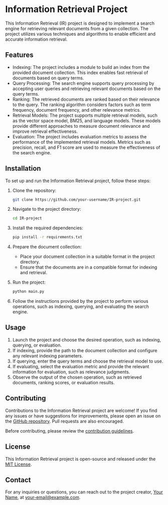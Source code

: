 
# Information Retrieval Project

This Information Retrieval (IR) project is designed to implement a search engine for retrieving relevant documents from a given collection. The project utilizes various techniques and algorithms to enable efficient and accurate information retrieval.

## Features

- Indexing: The project includes a module to build an index from the provided document collection. This index enables fast retrieval of documents based on query terms.
- Query Processing: The search engine supports query processing by accepting user queries and retrieving relevant documents based on the query terms.
- Ranking: The retrieved documents are ranked based on their relevance to the query. The ranking algorithm considers factors such as term frequency, document frequency, and other relevance metrics.
- Retrieval Models: The project supports multiple retrieval models, such as the vector space model, BM25, and language models. These models provide different approaches to measure document relevance and improve retrieval effectiveness.
- Evaluation: The project includes evaluation metrics to assess the performance of the implemented retrieval models. Metrics such as precision, recall, and F1 score are used to measure the effectiveness of the search engine.

## Installation

To set up and run the Information Retrieval project, follow these steps:

1. Clone the repository:

   ```bash
   git clone https://github.com/your-username/IR-project.git
   ```

2. Navigate to the project directory:

   ```bash
   cd IR-project
   ```

3. Install the required dependencies:

   ```bash
   pip install -r requirements.txt
   ```

4. Prepare the document collection:

   - Place your document collection in a suitable format in the project directory.
   - Ensure that the documents are in a compatible format for indexing and retrieval.

5. Run the project:

   ```bash
   python main.py
   ```

6. Follow the instructions provided by the project to perform various operations, such as indexing, querying, and evaluating the search engine.

## Usage

1. Launch the project and choose the desired operation, such as indexing, querying, or evaluation.
2. If indexing, provide the path to the document collection and configure any relevant indexing parameters.
3. If querying, enter the query terms and choose the retrieval model to use.
4. If evaluating, select the evaluation metric and provide the relevant information for evaluation, such as relevance judgments.
5. Observe the output of the chosen operation, such as retrieved documents, ranking scores, or evaluation results.

## Contributing

Contributions to the Information Retrieval project are welcome! If you find any issues or have suggestions for improvements, please open an issue on the [GitHub repository](https://github.com/your-username/IR-project/issues). Pull requests are also encouraged.

Before contributing, please review the [contribution guidelines](CONTRIBUTING.md).

## License

This Information Retrieval project is open-source and released under the [MIT License](LICENSE).

## Contact

For any inquiries or questions, you can reach out to the project creator, [Your Name](https://github.com/your-username), at [your-email@example.com](mailto:your-email@example.com).
